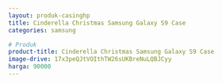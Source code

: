 ```yaml
---
layout: produk-casinghp
title: Cinderella Christmas Samsung Galaxy S9 Case
categories: samsung

# Produk
product-title: Cinderella Christmas Samsung Galaxy S9 Case
image-drive: 17x3peQJtVOIthTW26sUKBreNuLQBJCyy
harga: 90000
---
```

